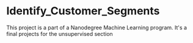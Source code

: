 # Identify_Customer_Segments

This project is a part of a Nanodegree Machine Learning program. 
It's a final projects for the unsupervised section
